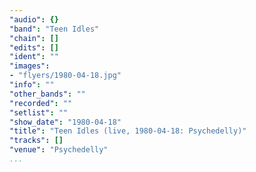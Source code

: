 ```yaml
---
"audio": {}
"band": "Teen Idles"
"chain": []
"edits": []
"ident": ""
"images":
- "flyers/1980-04-18.jpg"
"info": ""
"other_bands": ""
"recorded": ""
"setlist": ""
"show_date": "1980-04-18"
"title": "Teen Idles (live, 1980-04-18: Psychedelly)"
"tracks": []
"venue": "Psychedelly"
...
```

